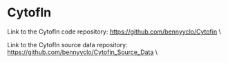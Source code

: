 # CytofIn

Link to the CytofIn code repository: https://github.com/bennyyclo/Cytofin \

Link to the CytofIn source data repository: https://github.com/bennyyclo/Cytofin_Source_Data \
